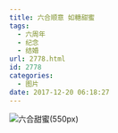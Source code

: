 ```yaml
---
title: 六合顺意 如糖甜蜜
tags:
  - 六周年
  - 纪念
  - 结婚
url: 2778.html
id: 2778
categories:
  - 图片
date: 2017-12-20 06:18:27
---
```


![六合甜蜜(550px)](http://photo.guolaijie.com/rooufer/uploads/2017/12/六合甜蜜550px.jpg)